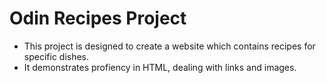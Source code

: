 # Odin Recipes Project



- This project is designed to create a website which contains recipes for specific dishes.
- It demonstrates profiency in HTML, dealing with links and images.